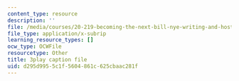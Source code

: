 ```yaml
---
content_type: resource
description: ''
file: /media/courses/20-219-becoming-the-next-bill-nye-writing-and-hosting-the-educational-show-january-iap-2015/d295d9955c1f5604861c625cbaac281f_TXkB42FCriU.vtt
file_type: application/x-subrip
learning_resource_types: []
ocw_type: OCWFile
resourcetype: Other
title: 3play caption file
uid: d295d995-5c1f-5604-861c-625cbaac281f
---
```

